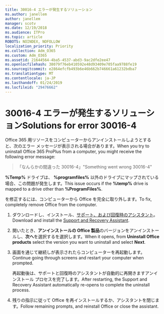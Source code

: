 ```yaml
---
title: 30016-4 エラーが発生するソリューション
ms.author: janellem
author: janellem
manager: scotv
ms.date: 12/19/2018
ms.audience: ITPro
ms.topic: article
ROBOTS: NOINDEX, NOFOLLOW
localization_priority: Priority
ms.collection: Adm_O365
ms.custom: Adm_O365
ms.assetid: 21644564-4ba5-4537-abd3-9ac2dfe2ee47
ms.openlocfilehash: 38079f76eb410592e48d93409e705faa9788fe19
ms.sourcegitcommit: e2864efcfb493b6e46b662b746661a61232bdba7
ms.translationtype: MT
ms.contentlocale: ja-JP
ms.lasthandoff: 01/24/2019
ms.locfileid: "29476662"
---
```

# <a name="solutions-for-error-30016-4"></a><span data-ttu-id="9833f-102">30016-4 エラーが発生するソリューション</span><span class="sxs-lookup"><span data-stu-id="9833f-102">Solutions for error 30016-4</span></span>

<span data-ttu-id="9833f-103">Office 365 用リソースをコンピューターからアンインストールしようとすると、次のエラー メッセージが表示される場合があります。</span><span class="sxs-lookup"><span data-stu-id="9833f-103">When you try to uninstall Office 365 ProPlus from a computer, you might receive the following error message:</span></span>
  
> <span data-ttu-id="9833f-104">「なんらかの間違った 30016-4」</span><span class="sxs-lookup"><span data-stu-id="9833f-104">"Something went wrong 30016-4"</span></span>
    
<span data-ttu-id="9833f-105">**%Temp%** ドライブは、 **%programfiles%** 以外のドライブにマップされている場合、この問題が発生します。</span><span class="sxs-lookup"><span data-stu-id="9833f-105">This issue occurs if the **%temp%** drive is mapped to a drive other than **%ProgramFiles%**.</span></span> 
  
<span data-ttu-id="9833f-106">を修正するには、コンピューターから Office を完全に取り外します。</span><span class="sxs-lookup"><span data-stu-id="9833f-106">To fix, completely remove Office from the computer.</span></span>
  
1. <span data-ttu-id="9833f-107">ダウンロードし、インストール、[サポート、および回復時のアシスタント](https://aka.ms/SARA-OfficeUninstall-Alchemy)。</span><span class="sxs-lookup"><span data-stu-id="9833f-107">Download and install the [Support and Recovery Assistant](https://aka.ms/SARA-OfficeUninstall-Alchemy).</span></span>
    
2. <span data-ttu-id="9833f-108">開いたとき、**アンインストールの Office 製品**のバージョンをアンインストールし、**次へ**を選択するを選択します。</span><span class="sxs-lookup"><span data-stu-id="9833f-108">When it opens, from **Uninstall Office products** select the version you want to uninstall and select **Next**.</span></span> 
    
3. <span data-ttu-id="9833f-109">画面を通じて継続しが表示されたらコンピューターを再起動します。</span><span class="sxs-lookup"><span data-stu-id="9833f-109">Continue going through screens and restart your computer when prompted.</span></span>
    
    <span data-ttu-id="9833f-110">再起動後は、サポートと回復時のアシスタントが自動的に再開きますアンインストール プロセスを完了します。</span><span class="sxs-lookup"><span data-stu-id="9833f-110">After restarting, the Support and Recovery Assistant automatically re-opens to complete the uninstall process.</span></span>
    
4. <span data-ttu-id="9833f-111">残りの指示に従って Office を再インストールするか、アシスタントを閉じます。</span><span class="sxs-lookup"><span data-stu-id="9833f-111">Follow remaining prompts, and reinstall Office or close the assistant.</span></span>
    

